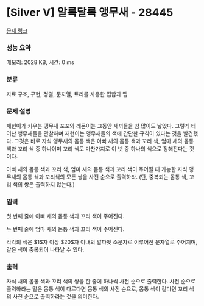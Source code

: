 # [Silver V] 알록달록 앵무새 - 28445 

[문제 링크](https://www.acmicpc.net/problem/28445) 

### 성능 요약

메모리: 2028 KB, 시간: 0 ms

### 분류

자료 구조, 구현, 정렬, 문자열, 트리를 사용한 집합과 맵

### 문제 설명

<p>재현이가 키우는 앵무새 포포와 레몬이는 그동안 새끼들을 참 많이도 낳았다. 그렇게 태어난 앵무새들을 관찰하며 재현이는 앵무새들의 색에 간단한 규칙이 있다는 것을 발견했다. 그것은 바로 자식 앵무새의 몸통 색은 아빠 새의 몸통 색과 꼬리 색, 엄마 새의 몸통 색과 꼬리 색 중 하나이며 꼬리 색도 마찬가지로 이 넷 중 하나의 색으로 정해진다는 것이다.</p>

<p>아빠 새의 몸통 색과 꼬리 색, 엄마 새의 몸통 색과 꼬리 색이 주어질 때 가능한 자식 앵무새의 몸통 색과 꼬리색의 모든 쌍을 사전 순으로 출력하라. (단, 중복되는 몸통 색, 꼬리 색의 쌍은 출력하지 않는다.)</p>

### 입력 

 <p>첫 번째 줄에 아빠 새의 몸통 색과 꼬리 색이 주어진다.</p>

<p>두 번째 줄에 엄마 새의 몸통 색과 꼬리 색이 주어진다.</p>

<p>각각의 색은 $1$자 이상 $20$자 이내의 알파벳 소문자로 이루어진 문자열로 주어지며, 같은 색이 중복되어 나타날 수 있다.</p>

### 출력 

 <p>자식 새의 몸통 색과 꼬리 색의 쌍을 한 줄에 하나씩 사전 순으로 출력한다. 사전 순으로 출력하라는 말은 몸통 색이 다르다면 몸통 색의 사전 순으로, 몸통 색이 같다면 꼬리 색의 사전 순으로 출력하라는 것을 의미한다.</p>

